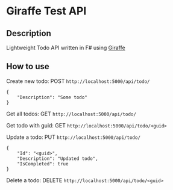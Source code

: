 # Giraffe Test API
## Description
Lightweight Todo API written in F# using [Giraffe](https://github.com/giraffe-fsharp/Giraffe)

## How to use
Create new todo:
POST `http://localhost:5000/api/todo/`
```
{
    "Description": "Some todo"
}
```

Get all todos:
GET `http://localhost:5000/api/todo/`

Get todo with guid:
GET `http://localhost:5000/api/todo/<guid>`

Update a todo:
PUT `http://localhost:5000/api/todo/`
```
{
    "Id": "<guid>",
    "Description": "Updated todo",
    "IsCompleted": true
}
```

Delete a todo:
DELETE `http://localhost:5000/api/todo/<guid>`
